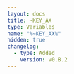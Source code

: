 ```yaml
---
layout: docs
title: ~KEY_AX
type: Variables
name: "%~KEY_AX%"
hidden: true
changelog:
  - type: Added
    version: v0.8.2
---
```

